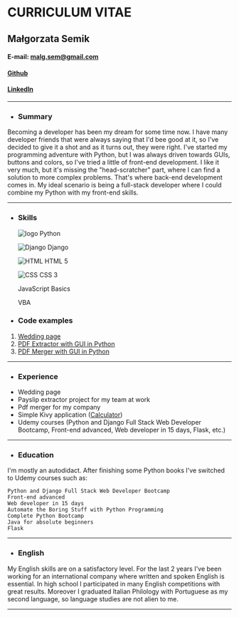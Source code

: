 # CURRICULUM VITAE

## Małgorzata Semik

#### E-mail: malg.sem@gmail.com

#### [Github](https://github.com/MalSemik)

#### [LinkedIn](https://www.linkedin.com/in/ma%C5%82gorzata-semik-8175ab17a/)

___

*  ### Summary
Becoming a developer has been my dream for some time now. I have many developer friends that were always saying that I'd bee good at it, so I've decided to give it a shot and as it turns out, they were right.
I've started my programming adventure with Python, but I was always driven towards GUIs, buttons and colors, so I've tried a little of front-end development. I like it very much, but it's missing the "head-scratcher" part, where I can find a solution to more complex problems. That's where back-end development comes in. My ideal scenario is being a full-stack developer where I could combine my Python with my front-end skills. 

___

*  ### Skills
	![logo](https://upload.wikimedia.org/wikipedia/commons/c/c3/Python-logo-notext.svg) Python 
	
	![Django](https://upload.wikimedia.org/wikipedia/commons/4/45/Django_logo.png)   Django
	
	 ![HTML](https://www.w3.org/html/logo/downloads/HTML5_Logo_128.png) HTML 5
	
	 ![CSS](http://www.myiconfinder.com/uploads/iconsets/128-128-8b61de4c84033266e15317a6eb9fda2d-css3.png) CSS 3
	
	  JavaScript Basics
	
	 VBA


*  ### Code examples
1. [Wedding page](https://malsemik.github.io/Wedding/)
2. [PDF Extractor with GUI in Python](https://github.com/MalSemik/Payslip_extractor)
3. [PDF Merger with GUI in Python](https://github.com/MalSemik/PDF_Merger)

___
*  ### Experience
- Wedding page
- Payslip extractor project for my team at work
- Pdf merger for my company
- Simple Kivy application ([Calculator](https://github.com/MalSemik/KivyCalc))
 - Udemy courses (Python and Django Full Stack Web Developer Bootcamp, Front-end advanced, Web developer in 15 days, Flask, etc.)

___
*  ### Education
 I'm mostly an autodidact. After finishing some Python books I've switched to Udemy courses such as:
    
    Python and Django Full Stack Web Developer Bootcamp
    Front-end advanced
    Web developer in 15 days
    Automate the Boring Stuff with Python Programming
    Complete Python Bootcamp
    Java for absolute beginners
    Flask

___

*  ### English
My English skills are on a satisfactory level. For the last 2 years I've been working for an international company where written and spoken English is essential. 
In high school I participated in many English competitions with great results.
Moreover I graduated Italian Philology with Portuguese as my second language, so language studies are not alien to me.
  

___